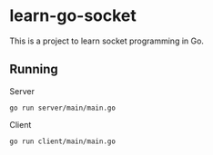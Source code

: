 # learn-go-socket

This is a project to learn socket programming in Go.

## Running

Server

```shell
go run server/main/main.go
```

Client

```shell
go run client/main/main.go
```
